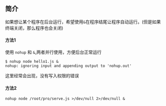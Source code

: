 ## 简介
如果想让某个程序在后台运行，希望使用`&`在程序结尾让程序自动运行。(但是如果终端关闭，那么程序也会关闭)

#### 方法1
使用 `nohup` 和 `&`,两者并行使用，方便后台正常运行
```
$ nohup node hello1.js &
nohup: ignoring input and appending output to 'nohup.out'
```
这里经常会出现，没有写入权限的错误

#### 方法2
```
nohup node /root/pro/serve.js >/dev/null 2>/dev/null & 
```
